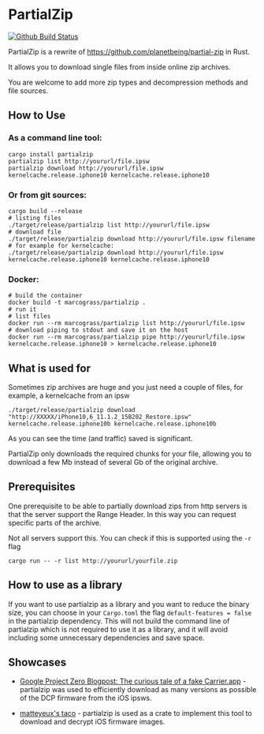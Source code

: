 # PartialZip

[![Github Build Status](https://github.com/marcograss/partialzip/actions/workflows/rust.yml/badge.svg)](https://github.com/marcograss/partialzip)

PartialZip is a rewrite of <https://github.com/planetbeing/partial-zip> in Rust.

It allows you to download single files from inside online zip archives.

You are welcome to add more zip types and decompression methods and file sources.

## How to Use

### As a command line tool:
```
cargo install partialzip
partialzip list http://yoururl/file.ipsw
partialzip download http://yoururl/file.ipsw kernelcache.release.iphone10 kernelcache.release.iphone10
```
### Or from git sources:
```
cargo build --release
# listing files
./target/release/partialzip list http://yoururl/file.ipsw
# download file
./target/release/partialzip download http://yoururl/file.ipsw filename
# for example for kernelcache:
./target/release/partialzip download http://yoururl/file.ipsw kernelcache.release.iphone10 kernelcache.release.iphone10
```
### Docker:
```
# build the container
docker build -t marcograss/partialzip .
# run it
# list files
docker run --rm marcograss/partialzip list http://yoururl/file.ipsw
# download piping to stdout and save it on the host
docker run --rm marcograss/partialzip pipe http://yoururl/file.ipsw kernelcache.release.iphone10 > kernelcache.release.iphone10
```
## What is used for

Sometimes zip archives are huge and you just need a couple of files, for example, a kernelcache from an ipsw

```
./target/release/partialzip download "http://XXXXX/iPhone10,6_11.1.2_15B202_Restore.ipsw" kernelcache.release.iphone10b kernelcache.release.iphone10b
```

As you can see the time (and traffic) saved is significant.

PartialZip only downloads the required chunks for your file, allowing you to download a few Mb instead of several Gb of the original archive.

## Prerequisites
One prerequisite to be able to partially download zips from http servers is that the server support the Range Header. In this way you can request specific parts of the archive.

Not all servers support this. You can check if this is supported using the `-r` flag

```
cargo run -- -r list http://yoururl/yourfile.zip
```

## How to use as a library
If you want to use partialzip as a library and you want to reduce the binary size, you can choose in your `Cargo.toml` the flag `default-features = false` in the partialzip dependency.
This will not build the command line of partialzip which is not required to use it as a library, and it will avoid including some unnecessary dependencies and save space.

## Showcases

- [Google Project Zero Blogpost: The curious tale of a fake Carrier.app](https://googleprojectzero.blogspot.com/2022/06/curious-case-carrier-app.html) - partialzip was used to efficiently download as many versions as possible of the DCP firmware from the iOS ipsws.

- [matteyeux's taco](https://github.com/matteyeux/taco) - partialzip is used as a crate to implement this tool to download and decrypt iOS firmware images.

